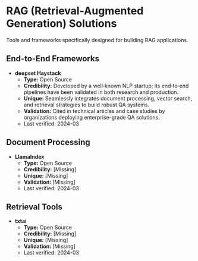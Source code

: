 # RAG (Retrieval-Augmented Generation) Solutions

Tools and frameworks specifically designed for building RAG applications.

## End-to-End Frameworks

- **deepset Haystack**
  - **Type:** Open Source
  - **Credibility:** Developed by a well‑known NLP startup; its end‑to‑end pipelines have been validated in both research and production.
  - **Unique:** Seamlessly integrates document processing, vector search, and retrieval strategies to build robust QA systems.
  - **Validation:** Cited in technical articles and case studies by organizations deploying enterprise-grade QA solutions.
  - Last verified: 2024-03

## Document Processing

- **LlamaIndex**
  - **Type:** Open Source
  - **Credibility:** [Missing]
  - **Unique:** [Missing]
  - **Validation:** [Missing]
  - Last verified: 2024-03

## Retrieval Tools

- **txtai**
  - **Type:** Open Source
  - **Credibility:** [Missing]
  - **Unique:** [Missing]
  - **Validation:** [Missing]
  - Last verified: 2024-03 